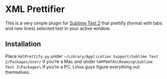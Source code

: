 XML Prettifier
==============

This is a very simple plugin for [Sublime Text 2](http://www.sublimetext.com/2) that prettify (format with tabs and new lines) selected text in your active window.

Installation
------------

Place `XmlPrettify.py` under `~/Library/Application Support/Sublime Text 2/Packages/User/` if you’re a Mac and under `%APPDATA%\Roaming\Sublime Text 2\Packages\` if you’re a PC. Linux guys figure everything out themselves.